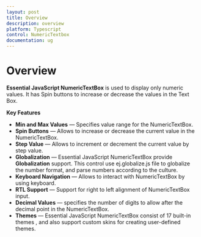 ```yaml
---
layout: post
title: Overview
description: overview
platform: Typescript
control: NumericTextbox
documentation: ug
---
```


# Overview

**Essential JavaScript NumericTextBox** is used to display only numeric values. It has Spin buttons to increase or decrease the values in the Text Box. 

**Key Features**

* **Min and Max Values** — Specifies value range for the NumericTextBox.
* **Spin Buttons** — Allows to increase or decrease the current value in the NumericTextBox.
* **Step Value** — Allows to increment or decrement the current value by step value.
* **Globalization** — Essential JavaScript NumericTextBox provide **Globalization** support. This control use ej.globalize.js file to globalize the number format, and parse numbers according to the culture.
* **Keyboard Navigation** — Allows to interact with NumericTextBox by using keyboard.
* **RTL Support** — Support for right to left alignment of NumericTextBox input.
* **Decimal Values** — specifies the number of digits to allow after the decimal point in the NumericTextBox.
* **Themes** — Essential JavaScript NumericTextBox consist of 17 built-in themes , and also support custom skins for creating user-defined themes.
